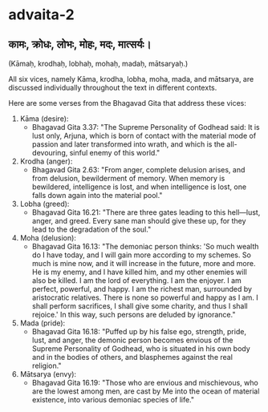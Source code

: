 # advaita-2

## कामः, क्रोधः, लोभः, मोहः, मदः, मात्सर्यः।&#x20;

(Kāmaḥ, krodhaḥ, lobhaḥ, mohaḥ, madaḥ, mātsaryaḥ.)

All six vices, namely Kāma, krodha, lobha, moha, mada, and mātsarya,  are discussed individually throughout the text in different contexts.

Here are some verses from the Bhagavad Gita that address these vices:

1. Kāma (desire):
   * Bhagavad Gita 3.37: "The Supreme Personality of Godhead said: It is lust only, Arjuna, which is born of contact with the material mode of passion and later transformed into wrath, and which is the all-devouring, sinful enemy of this world."
2. Krodha (anger):
   * Bhagavad Gita 2.63: "From anger, complete delusion arises, and from delusion, bewilderment of memory. When memory is bewildered, intelligence is lost, and when intelligence is lost, one falls down again into the material pool."
3. Lobha (greed):
   * Bhagavad Gita 16.21: "There are three gates leading to this hell—lust, anger, and greed. Every sane man should give these up, for they lead to the degradation of the soul."
4. Moha (delusion):
   * Bhagavad Gita 16.13: "The demoniac person thinks: 'So much wealth do I have today, and I will gain more according to my schemes. So much is mine now, and it will increase in the future, more and more. He is my enemy, and I have killed him, and my other enemies will also be killed. I am the lord of everything. I am the enjoyer. I am perfect, powerful, and happy. I am the richest man, surrounded by aristocratic relatives. There is none so powerful and happy as I am. I shall perform sacrifices, I shall give some charity, and thus I shall rejoice.' In this way, such persons are deluded by ignorance."
5. Mada (pride):
   * Bhagavad Gita 16.18: "Puffed up by his false ego, strength, pride, lust, and anger, the demonic person becomes envious of the Supreme Personality of Godhead, who is situated in his own body and in the bodies of others, and blasphemes against the real religion."
6. Mātsarya (envy):
   * Bhagavad Gita 16.19: "Those who are envious and mischievous, who are the lowest among men, are cast by Me into the ocean of material existence, into various demoniac species of life."
